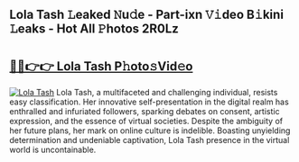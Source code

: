 ## Lola Tash 𝙻eaked 𝙽u𝚍e - Part-ixn 𝚅𝚒deo B𝚒kini 𝙻eaks - Hot All 𝙿hotos 2R0Lz

# <h2><a href="http://ld2l0s1.urlbe.top/?page=Lola+Tash">🔗🔗👉👉 Lola Tash P𝚑oto𝚜Vid𝚎o</a></h2>

[![Lola Tash](https://i.imgur.com/eBuTRDB.gif)](http://ld2l0s1.urlbe.top/?page=Lola+Tash)
Lola Tash, a multifaceted and challenging individual, resists easy classification. Her innovative self-presentation in the digital realm has enthralled and infuriated followers, sparking debates on consent, artistic expression, and the essence of virtual societies. Despite the ambiguity of her future plans, her mark on online culture is indelible. Boasting unyielding determination and undeniable captivation, Lola Tash presence in the virtual world is uncontainable.
